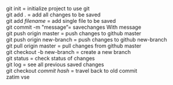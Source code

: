 git init = initialize project to use git\
git add . = add all changes to be saved\
git add *filename* = add single file to be saved\
git commit -m "message”= savechanges With message\
git push origin master = push changes to github master\
git push origin new-branch = push changes to github new-branch\
git pull origin master = pull changes from github master\
git checkout -b new-branch = create a new branch\
git status = check status of changes\
git log = see all previous saved changes\
git checkout *commit hash* = travel back to old commit\
zatim vse
